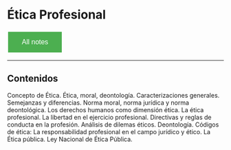 # Ética Profesional

<style>
  .back-button {
    background-color: #4CAF50; /* Green */
    border: none;
    color: white;
    padding: 15px 32px;
    text-align: center;
    text-decoration: none;
    display: inline-block;
    font-size: 16px;
    margin: 4px 2px;
    cursor: pointer;
  }
</style>

<button class="back-button" onclick="window.location.href='https://matiaspakua.github.io/tech.notes.io'">All notes</button>

--- 

## Contenidos

Concepto de Ética. Ética, moral, deontología. Caracterizaciones generales. Semejanzas y diferencias. Norma moral, norma jurídica y norma deontológica. Los derechos humanos como dimensión ética. La ética profesional. La libertad en el ejercicio profesional. Directivas y reglas de conducta en la profesión. Análisis de dilemas éticos. Deontología. Códigos de ética: La responsabilidad profesional en el campo jurídico y ético. La Ética pública. Ley Nacional de Ética Pública.